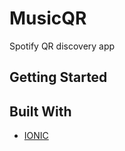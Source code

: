 # MusicQR
Spotify QR discovery app

## Getting Started

## Built With

* [IONIC](http://ionicframework.com/)
